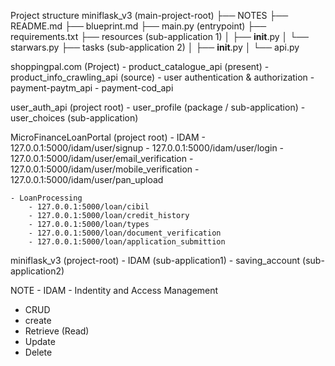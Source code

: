 Project structure
miniflask_v3   (main-project-root)
├── NOTES
├── README.md
├── blueprint.md
├── main.py    (entrypoint)
├── requirements.txt
├── resources  (sub-application 1)
│   ├── __init__.py
│   └── starwars.py
├── tasks      (sub-application 2)
│   ├── __init__.py
│   └── api.py

shoppingpal.com (Project) - product_catalogue_api (present) - product_info_crawling_api (source) - user authentication & authorization - payment-paytm_api - payment-cod_api


user_auth_api (project root)
    - user_profile  (package / sub-application)
    - user_choices  (sub-application)

MicroFinanceLoanPortal (project root)
    - IDAM 
        - 127.0.0.1:5000/idam/user/signup
        - 127.0.0.1:5000/idam/user/login
        - 127.0.0.1:5000/idam/user/email_verification
        - 127.0.0.1:5000/idam/user/mobile_verification
        - 127.0.0.1:5000/idam/user/pan_upload
        
    - LoanProcessing
        - 127.0.0.1:5000/loan/cibil
        - 127.0.0.1:5000/loan/credit_history
        - 127.0.0.1:5000/loan/types
        - 127.0.0.1:5000/loan/document_verification
        - 127.0.0.1:5000/loan/application_submittion
    



miniflask_v3  (project-root)
    - IDAM (sub-application1)
    - saving_account (sub-application2)


NOTE -
    IDAM - Indentity and Access Management

- CRUD
- create
- Retrieve (Read)
- Update
- Delete